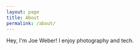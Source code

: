 ```yaml
---
layout: page
title: About
permalink: /about/
---
```


Hey, I'm Joe Weber! I enjoy photography and tech.
